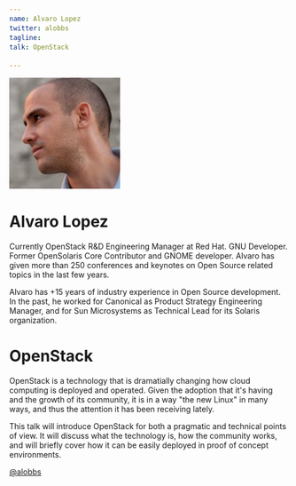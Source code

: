 ```yaml
---
name: Alvaro Lopez
twitter: alobbs
tagline:
talk: OpenStack

---
```


![Alvaro Lopez](/media/speakers/alvaro_lopez.jpg)

# Alvaro Lopez
Currently OpenStack R&D Engineering Manager at Red Hat. GNU Developer. Former OpenSolaris Core Contributor and GNOME developer. Alvaro has given more than 250 conferences and keynotes on Open Source related topics in the last few years.

Alvaro has +15 years of industry experience in Open Source development. In the past, he worked for Canonical as Product Strategy Engineering Manager, and for Sun Microsystems as Technical Lead for its Solaris organization.


# OpenStack
OpenStack is a technology that is dramatially changing how cloud computing is deployed and operated. Given the adoption that it's having and the growth of its community, it is in a way "the new Linux" in many ways, and thus the attention it has been receiving lately.

This talk will introduce OpenStack for both a pragmatic and technical points of view. It will discuss what the technology is, how the community works, and will briefly cover how it can be easily deployed in proof of concept environments.

[@alobbs](https://twitter.com/alobbs)
